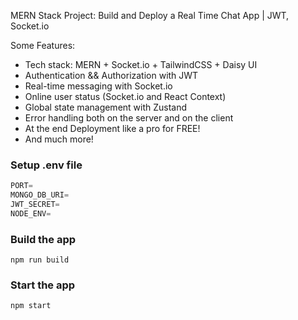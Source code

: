  MERN Stack Project: Build and Deploy a Real Time Chat App | JWT, Socket.io


Some Features:

-   Tech stack: MERN + Socket.io + TailwindCSS + Daisy UI
-   Authentication && Authorization with JWT
-   Real-time messaging with Socket.io
-   Online user status (Socket.io and React Context)
-   Global state management with Zustand
-   Error handling both on the server and on the client
-   At the end Deployment like a pro for FREE!
-   And much more!

### Setup .env file

```js
PORT=
MONGO_DB_URI=
JWT_SECRET=
NODE_ENV=
```

### Build the app

```shell
npm run build
```

### Start the app

```shell
npm start
```
